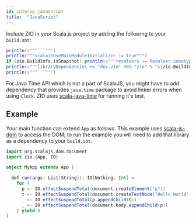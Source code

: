 ```yaml
---
id: interop_javascript
title:  "JavaScript"
---
```


Include ZIO in your Scala.js project by adding the following to your `build.sbt`:

```scala mdoc:passthrough
println(s"""```""")
println("""scalaJSUseMainModuleInitializer := true""")
if (zio.BuildInfo.isSnapshot) println(s"""resolvers += Resolver.sonatypeRepo("snapshots")""")
println(s"""libraryDependencies += "dev.zio" %%% "zio" % "${zio.BuildInfo.version}"""")
println(s"""```""")
```

For Java Time API which is not a part of ScalaJS, you might have to add dependency that provides `java.time` package to
avoid linker errors when using `Clock`. ZIO uses [scala-java-time](https://github.com/cquiroz/scala-java-time) for
running it's test.

## Example

Your main function can extend `App` as follows.
This example uses [scala-js-dom](https://github.com/scala-js/scala-js-dom) to access the DOM; to run the example you
will need to add that library as a dependency to your `build.sbt`.

```scala
import org.scalajs.dom.document
import zio.{App, IO}

object MyApp extends App {

  def run(args: List[String]): IO[Nothing, Int] =
    for {
      p <- IO.effectSuspendTotal(document.createElement("p"))
      t <- IO.effectSuspendTotal(document.createTextNode("Hello World"))
      _ <- IO.effectSuspendTotal(p.appendChild(t))
      _ <- IO.effectSuspendTotal(document.body.appendChild(p))
    } yield 0
}

```
